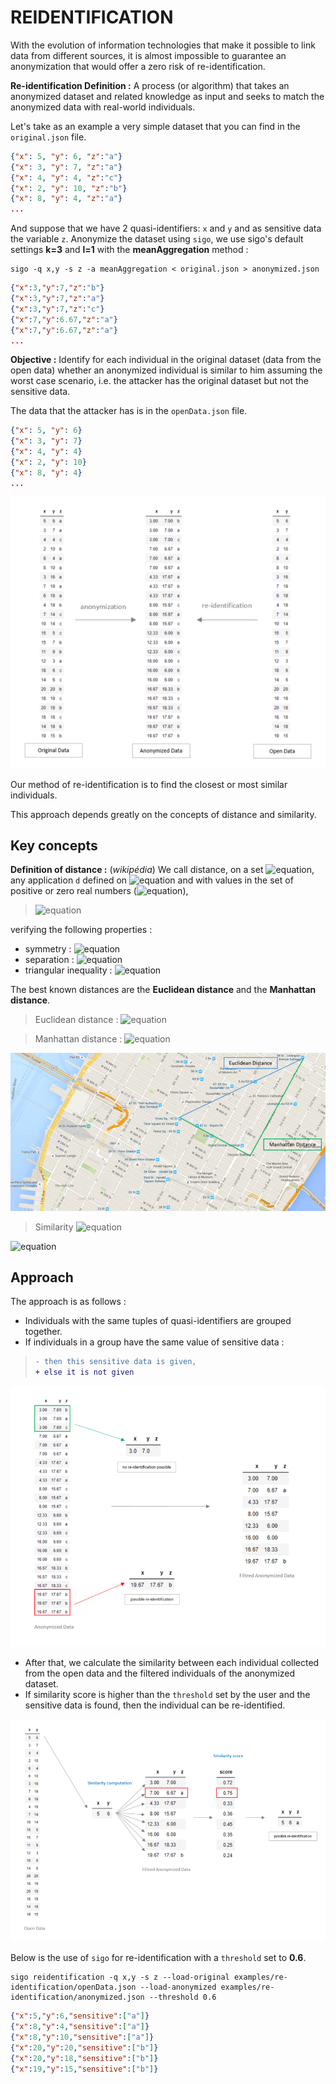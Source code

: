 # REIDENTIFICATION

With the evolution of information technologies that make it possible to link data from different sources, it is almost impossible to guarantee an anonymization that would offer a zero risk of re-identification.

**Re-identification Definition :** A process (or algorithm) that takes an anonymized dataset and related knowledge as input and seeks to match the anonymized data with real-world individuals.

Let's take as an example a very simple dataset that you can find in the `original.json` file.

```json
{"x": 5, "y": 6, "z":"a"}
{"x": 3, "y": 7, "z":"a"}
{"x": 4, "y": 4, "z":"c"}
{"x": 2, "y": 10, "z":"b"}
{"x": 8, "y": 4, "z":"a"}
...
```

And suppose that we have 2 quasi-identifiers: `x` and `y` and as sensitive data the variable `z`. Anonymize the dataset using `sigo`, we use sigo's default settings **k=3** and **l=1** with the **meanAggregation** method :

```console
sigo -q x,y -s z -a meanAggregation < original.json > anonymized.json
```

```json
{"x":3,"y":7,"z":"b"}
{"x":3,"y":7,"z":"a"}
{"x":3,"y":7,"z":"c"}
{"x":7,"y":6.67,"z":"a"}
{"x":7,"y":6.67,"z":"a"}
...
```

**Objective :** Identify for each individual in the original dataset (data from the open data) whether an anonymized individual is similar to him assuming the worst case scenario, i.e. the attacker has the original dataset but not the sensitive data.

The data that the attacker has is in the `openData.json` file.

```json
{"x": 5, "y": 6}
{"x": 3, "y": 7}
{"x": 4, "y": 4}
{"x": 2, "y": 10}
{"x": 8, "y": 4}
...
```

![image](intro.png)

Our method of re-identification is to find the closest or most similar individuals.

This approach depends greatly on the concepts of distance and similarity.

## Key concepts

**Definition of distance :** (*wikipédia*)
We call distance, on a set ![equation](https://latex.codecogs.com/svg.image?E), any application `d` defined on ![equation](https://latex.codecogs.com/svg.image?E%5E%7B2%7D) and with values in the set of positive or zero real numbers (![equation](https://latex.codecogs.com/svg.image?%5Cmathbb%7BR%7D&plus;)),

> ![equation](https://latex.codecogs.com/svg.image?d%20:%20E%20%5Ctimes%20E%20%5Cto%20%5Cmathbb%7BR%7D&plus;)

verifying the following properties :

- symmetry : ![equation](https://latex.codecogs.com/svg.image?%5Cforall%20(a,b)%20%5Cin%20E%5E%7B2%7D,%20d(a,b)%20=%20d(b,a)%20)
- separation : ![equation](https://latex.codecogs.com/svg.image?%5Cforall%20(a,b)%20%5Cin%20E%5E%7B2%7D,%20d(a,b)%20=%200%20%5CLeftrightarrow%20a%20=%20b%20)
- triangular inequality : ![equation](https://latex.codecogs.com/svg.image?%5Cforall%20(a,b,c)%20%5Cin%20E%5E%7B3%7D,%20d(a,c)%20%5Cleq%20d(a,b)%20&plus;%20d(b,c))

The best known distances are the **Euclidean distance** and the **Manhattan distance**.

> Euclidean distance :
> ![equation](https://latex.codecogs.com/svg.image?d(a,b)%20=%20%5Csqrt%7B%5Csum_%7Bi=1%7D%5E%7Bn%7D%5Cleft%20(%20a_%7Bi%7D%20-%20b_%7Bi%7D%20%5Cright%20)%5E%7B2%7D%7D%20)

> Manhattan distance :
> ![equation](https://latex.codecogs.com/svg.image?d(a,b)&space;=&space;\sum_{i=1}^{n}&space;\left|&space;a_{i}&space;-&space;b_{i}&space;\right|)

![image](manhattan.png)

> Similarity
> ![equation](https://latex.codecogs.com/svg.image?s%20=%20%5Cfrac%7B1%7D%7B1%20&plus;%20d%7D)

![equation](https://latex.codecogs.com/svg.image?%5Cleft%5C%7B%5Cbegin%7Bmatrix%7Dd%20=%200%20%5CLeftrightarrow%20s%20=%201%20%5C%5Cd%20=%20&plus;%5Cinfty%20%5CLeftrightarrow%20s%20=%200%20%20%20%5Cend%7Bmatrix%7D%5Cright.)

## Approach

The approach is as follows :

- Individuals with the same tuples of quasi-identifiers are grouped together.
- If individuals in a group have the same value of sensitive data :

> ```diff
> - then this sensitive data is given,
> + else it is not given
> ```

![image](filtredData.png)

- After that, we calculate the similarity between each individual collected from the open data and the filtered individuals of the anonymized dataset.
- If similarity score is higher than the `threshold` set by the user and the sensitive data is found, then the individual can be re-identified.

![image](similarity.png)

Below is the use of `sigo` for re-identification with a `threshold` set to **0.6**.

```console
sigo reidentification -q x,y -s z --load-original examples/re-identification/openData.json --load-anonymized examples/re-identification/anonymized.json --threshold 0.6
```

```json
{"x":5,"y":6,"sensitive":["a"]}
{"x":8,"y":4,"sensitive":["a"]}
{"x":8,"y":10,"sensitive":["a"]}
{"x":20,"y":20,"sensitive":["b"]}
{"x":20,"y":18,"sensitive":["b"]}
{"x":19,"y":15,"sensitive":["b"]}
```


